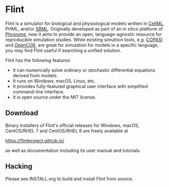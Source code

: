 Flint
=====

Flint is a simulator for biological and physiological models written in
[CellML](https://www.cellml.org/), PHML, and/or [SBML](https://www.sbml.org/).
Originally developed as part of an in silico platform of
[Physiome](https://en.wikipedia.org/wiki/Physiome), now it aims to provide an
open, language-agnostic resource for reproducible simulation studies.
While existing simultion tools, e.g. [COPASI](http://copasi.org/) and
[OpenCOR](https://opencor.ws/), are great for simulation for models in a
specific language, you may find Flint useful if searching a unified solution.

Flint has the following features:

* It can numerically solve ordinary or stochastic differential equations derived
  from models.
* It runs on Windows, macOS, Linux, etc.
* It provides fully-featured graphical user interface with simplified
  command-line interface.
* It is open source under the MIT license.

Download
--------

Binary installers of Flint's official releases for Windows, macOS, CentOS/RHEL 7
and CentOS/RHEL 8 are freely available at

https://flintproject.github.io/

as well as documentation including its user manual and tutorials.

Hacking
-------

Please see INSTALL.org to build and install Flint from source.
